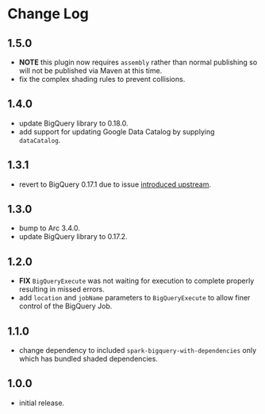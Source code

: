 # Change Log

## 1.5.0

- **NOTE** this plugin now requires `assembly` rather than normal publishing so will not be published via Maven at this time.
- fix the complex shading rules to prevent collisions.

## 1.4.0

- update BigQuery library to 0.18.0.
- add support for updating Google Data Catalog by supplying `dataCatalog`.

## 1.3.1

- revert to BigQuery 0.17.1 due to issue [introduced upstream](https://github.com/GoogleCloudDataproc/spark-bigquery-connector/issues/244).

## 1.3.0

- bump to Arc 3.4.0.
- update BigQuery library to 0.17.2.

## 1.2.0

- **FIX** `BigQueryExecute` was not waiting for execution to complete properly resulting in missed errors.
- add `location` and `jobName` parameters to `BigQueryExecute` to allow finer control of the BigQuery Job.

## 1.1.0

- change dependency to included `spark-bigquery-with-dependencies` only which has bundled shaded dependencies.

## 1.0.0

- initial release.